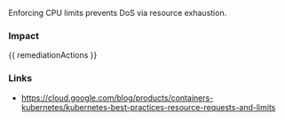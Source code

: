 
Enforcing CPU limits prevents DoS via resource exhaustion.

### Impact
<!-- Add Impact here -->

<!-- DO NOT CHANGE -->
{{ remediationActions }}

### Links
- https://cloud.google.com/blog/products/containers-kubernetes/kubernetes-best-practices-resource-requests-and-limits


